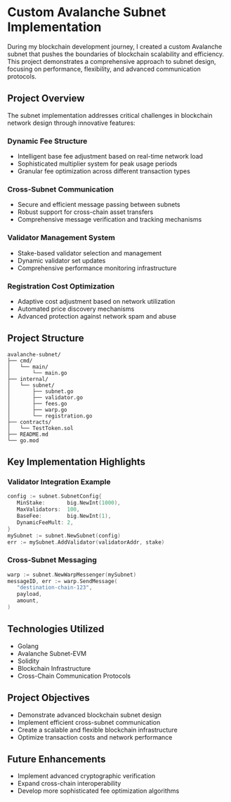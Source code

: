 # Custom Avalanche Subnet Implementation

During my blockchain development journey, I created a custom Avalanche subnet that pushes the boundaries of blockchain scalability and efficiency. This project demonstrates a comprehensive approach to subnet design, focusing on performance, flexibility, and advanced communication protocols.

## Project Overview

The subnet implementation addresses critical challenges in blockchain network design through innovative features:

### Dynamic Fee Structure
- Intelligent base fee adjustment based on real-time network load
- Sophisticated multiplier system for peak usage periods
- Granular fee optimization across different transaction types

### Cross-Subnet Communication
- Secure and efficient message passing between subnets
- Robust support for cross-chain asset transfers
- Comprehensive message verification and tracking mechanisms

### Validator Management System
- Stake-based validator selection and management
- Dynamic validator set updates
- Comprehensive performance monitoring infrastructure

### Registration Cost Optimization
- Adaptive cost adjustment based on network utilization
- Automated price discovery mechanisms
- Advanced protection against network spam and abuse

## Project Structure

```
avalanche-subnet/
├── cmd/
│   └── main/
│       └── main.go
├── internal/
│   └── subnet/
│       ├── subnet.go
│       ├── validator.go
│       ├── fees.go
│       ├── warp.go
│       └── registration.go
├── contracts/
│   └── TestToken.sol
├── README.md
└── go.mod
```

## Key Implementation Highlights

### Validator Integration Example
```go
config := subnet.SubnetConfig{
   MinStake:       big.NewInt(1000),
   MaxValidators:  100,
   BaseFee:        big.NewInt(1),
   DynamicFeeMult: 2,
}
mySubnet := subnet.NewSubnet(config)
err := mySubnet.AddValidator(validatorAddr, stake)
```

### Cross-Subnet Messaging
```go
warp := subnet.NewWarpMessenger(mySubnet)
messageID, err := warp.SendMessage(
   "destination-chain-123",
   payload,
   amount,
)
```

## Technologies Utilized
- Golang
- Avalanche Subnet-EVM
- Solidity
- Blockchain Infrastructure
- Cross-Chain Communication Protocols

## Project Objectives
- Demonstrate advanced blockchain subnet design
- Implement efficient cross-subnet communication
- Create a scalable and flexible blockchain infrastructure
- Optimize transaction costs and network performance

## Future Enhancements
- Implement advanced cryptographic verification
- Expand cross-chain interoperability
- Develop more sophisticated fee optimization algorithms
